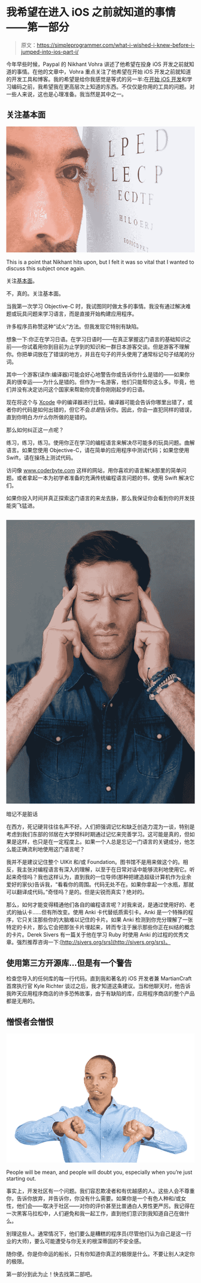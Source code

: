 # 我希望在进入 iOS 之前就知道的事情——第一部分

> 原文：<https://simpleprogrammer.com/what-i-wished-i-knew-before-i-jumped-into-ios-part-i/>

今年早些时候，Paypal 的 Nikhant Vohra 讲述了他希望在投身 iOS 开发之前就知道的事情。在他的文章中，Vohra 重点关注了他希望在开始 iOS 开发之前就知道的开发工具和博客。我的希望是给你我感觉是等式的另一半:在[开始 iOS 开发](https://simpleprogrammer.com/2013/10/11/beginning-ios-7-development/)和学习编码之前，我希望我在更高层次上知道的东西。不仅仅是你用的工具的问题。对一些人来说，这也是心理准备。我当然是其中之一。

## 关注基本面

![Focused man on eye test letters on white background](img/349cdaeb8aefffaca95fc0caeb9b36a5.png)

This is a point that Nikhant hits upon, but I felt it was so vital that I wanted to discuss this subject once again.

关注[基本面](https://simpleprogrammer.com/2013/10/03/meteor-js-fundamentals-single-page-applications/)。

不，真的。关注基本面。

当我第一次学习 Objective-C 时，我试图同时做太多的事情。我没有通过解决难题或玩具问题来学习语言，而是直接开始构建应用程序。

许多程序员称赞这种“试火”方法。但我发现它特别有缺陷。

想象一下:你正在学习日语。在学习日语时——在真正掌握这门语言的基础知识之前——你试着用你到目前为止学到的知识和一群日本游客交谈。但是游客不理解你。你把单词放在了错误的地方，并且在句子的开头使用了通常标记句子结尾的分词。

其中一个游客(读作:编译器)可能会好心地警告你或告诉你什么是错的——如果你真的很幸运——为什么是错的。但作为一名游客，他们只能帮你这么多。毕竟，他们并没有决定访问这个国家来帮助你完善你刚刚起步的日语。

现在将这个与 [Xcode](http://www.amazon.com/exec/obidos/ASIN/1430257431/makithecompsi-20) 中的编译器进行比较。编译器可能会告诉你哪里出错了，或者你的代码是如何出错的，但它不会*总是*告诉你。因此，你会一直犯同样的错误，直到你明白*为什么*你所做的是错的。

那么如何纠正这一点呢？

练习，练习，练习。使用你正在学习的编程语言来解决尽可能多的玩具问题。曲解语言。如果您使用 Objective-C，请在简单的应用程序中测试代码；如果您使用 Swift，请在操场上测试代码。

访问像 www.coderbyte.com 这样的网站，用你喜欢的语言解决那里的简单问题。或者拿起一本为初学者准备的充满传统编程语言问题的书，使用 Swift 解决它们。

如果你投入时间并真正探索这门语言的来龙去脉，那么我保证你会看到你的开发技能突飞猛进。

## 

![Feeling exhausted. Frustrated young man touching his head while standing against grey background](img/c6d8202636cf09b31e9db80ebd02528e.png)

暗记不是脏话

在西方，死记硬背往往名声不好。人们把强调记忆和缺乏创造力混为一谈，特别是考虑到我们东部的邻居在大学预科时期通过记忆来完善学习。这可能是真的，但如果是这样，也只是在一定程度上。如果一个人总是忘记一门语言的关键成分，他怎么能正确流利地使用这门语言呢？

我并不是建议记住整个 UIKit 和/或 Foundation。图书馆不是用来做这个的。相反，我主张对编程语言有深入的理解，以至于在日常对话中能够流利地使用它。听起来奇怪吗？我也这样认为，直到我的一位导师(那种把建造超级计算机作为业余爱好的家伙)告诉我，“看看你的周围。代码无处不在。如果你拿起一个水瓶，那就可以翻译成代码。”奇怪吗？是的。但是尖锐而真实？绝对的。

那么，如何才能变得精通他们各自的编程语言呢？对我来说，是通过使用好的、老式的抽认卡……但有所改变。使用 Anki 卡代替纸质索引卡。Anki 是一个特殊的程序，它只关注那些你的大脑难以记住的卡片。如果 Anki 检测到你充分理解了一张特定的卡片，那么它会把那张卡片埋起来，转而专注于展示那些你正在纠结的概念的卡片。Derek Sivers 有一篇关于他在学习 Ruby 时使用 Anki 的过程的优秀文章。强烈推荐咨询一下:[http://sivers.org/srs](http://sivers.org/srs)。

## 使用第三方开源库…但是有一个警告

检查您导入的任何库的每一行代码。直到我和著名的 iOS 开发者兼 MartianCraft 首席执行官 Kyle Richter 谈过之后，我才知道这条建议。当和他聊天时，他告诉我昨天应用程序商店的许多恐怖故事，由于有缺陷的库，应用程序商店的整个产品都是无用的。

## 憎恨者会憎恨

![Thumbs down](img/a1e37a22cc9f8c590f82acd51ba40c84.png)

People will be mean, and people will doubt you, especially when you’re just starting out.

事实上，开发社区有一个问题。我们容忍欺凌者和有优越感的人。这些人会不尊重你，告诉你放弃，并告诉你，你没有什么需要。如果你是一个有色人种和/或女性，他们会——取决于社区——对你的评价甚至比普通白人男性更严厉。我记得在一次黑客马拉松中，人们避免和我一起工作，直到他们意识到我知道自己在做什么。

别理这些人。通常情况下，他们要么是糟糕的程序员(尽管他们认为自己是这一行业的大师)，要么可能遭受与你无关的根深蒂固的不安全感。

随你便。你是你命运的船长，只有你知道你真正的极限是什么。不要让别人决定你的极限。

第一部分到此为止！快去找第二部吧。